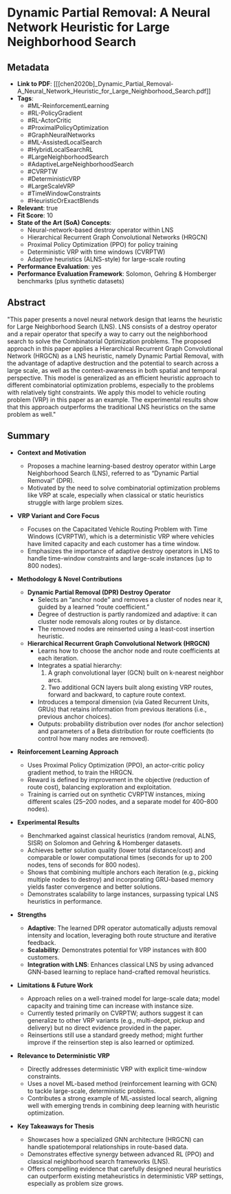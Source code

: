# Dynamic Partial Removal: A Neural Network Heuristic for Large Neighborhood Search

## Metadata
- **Link to PDF**: [[[chen2020b]_Dynamic_Partial_Removal-A_Neural_Network_Heuristic_for_Large_Neighborhood_Search.pdf]]
- **Tags**:
  - #ML-ReinforcementLearning
  - #RL-PolicyGradient
  - #RL-ActorCritic
  - #ProximalPolicyOptimization
  - #GraphNeuralNetworks
  - #ML-AssistedLocalSearch
  - #HybridLocalSearchRL
  - #LargeNeighborhoodSearch
  - #AdaptiveLargeNeighborhoodSearch
  - #CVRPTW
  - #DeterministicVRP
  - #LargeScaleVRP
  - #TimeWindowConstraints
  - #HeuristicOrExactBlends
- **Relevant**: true  
- **Fit Score**: 10  
- **State of the Art (SoA) Concepts**:
  - Neural-network-based destroy operator within LNS
  - Hierarchical Recurrent Graph Convolutional Networks (HRGCN)
  - Proximal Policy Optimization (PPO) for policy training
  - Deterministic VRP with time windows (CVRPTW)
  - Adaptive heuristics (ALNS-style) for large-scale routing
- **Performance Evaluation**: yes
- **Performance Evaluation Framework**: Solomon, Gehring & Homberger benchmarks (plus synthetic datasets)

## Abstract
"This paper presents a novel neural network design that learns the heuristic for Large Neighborhood Search (LNS). LNS consists of a destroy operator and a repair operator that specify a way to carry out the neighborhood search to solve the Combinatorial Optimization problems. The proposed approach in this paper applies a Hierarchical Recurrent Graph Convolutional Network (HRGCN) as a LNS heuristic, namely Dynamic Partial Removal, with the advantage of adaptive destruction and the potential to search across a large scale, as well as the context-awareness in both spatial and temporal perspective. This model is generalized as an efficient heuristic approach to different combinatorial optimization problems, especially to the problems with relatively tight constraints. We apply this model to vehicle routing problem (VRP) in this paper as an example. The experimental results show that this approach outperforms the traditional LNS heuristics on the same problem as well."

## Summary
- **Context and Motivation**  
  - Proposes a machine learning-based destroy operator within Large Neighborhood Search (LNS), referred to as “Dynamic Partial Removal” (DPR).  
  - Motivated by the need to solve combinatorial optimization problems like VRP at scale, especially when classical or static heuristics struggle with large problem sizes.

- **VRP Variant and Core Focus**  
  - Focuses on the Capacitated Vehicle Routing Problem with Time Windows (CVRPTW), which is a deterministic VRP where vehicles have limited capacity and each customer has a time window.  
  - Emphasizes the importance of adaptive destroy operators in LNS to handle time-window constraints and large-scale instances (up to 800 nodes).

- **Methodology & Novel Contributions**  
  - **Dynamic Partial Removal (DPR) Destroy Operator**  
    - Selects an “anchor node” and removes a cluster of nodes near it, guided by a learned “route coefficient.”  
    - Degree of destruction is partly randomized and adaptive: it can cluster node removals along routes or by distance.  
    - The removed nodes are reinserted using a least-cost insertion heuristic.
  - **Hierarchical Recurrent Graph Convolutional Network (HRGCN)**  
    - Learns how to choose the anchor node and route coefficients at each iteration.  
    - Integrates a spatial hierarchy:
      1. A graph convolutional layer (GCN) built on k-nearest neighbor arcs.  
      2. Two additional GCN layers built along existing VRP routes, forward and backward, to capture route context.  
    - Introduces a temporal dimension (via Gated Recurrent Units, GRUs) that retains information from previous iterations (i.e., previous anchor choices).  
    - Outputs: probability distribution over nodes (for anchor selection) and parameters of a Beta distribution for route coefficients (to control how many nodes are removed).

- **Reinforcement Learning Approach**  
  - Uses Proximal Policy Optimization (PPO), an actor-critic policy gradient method, to train the HRGCN.  
  - Reward is defined by improvement in the objective (reduction of route cost), balancing exploration and exploitation.  
  - Training is carried out on synthetic CVRPTW instances, mixing different scales (25–200 nodes, and a separate model for 400–800 nodes).

- **Experimental Results**  
  - Benchmarked against classical heuristics (random removal, ALNS, SISR) on Solomon and Gehring & Homberger datasets.  
  - Achieves better solution quality (lower total distance/cost) and comparable or lower computational times (seconds for up to 200 nodes, tens of seconds for 800 nodes).  
  - Shows that combining multiple anchors each iteration (e.g., picking multiple nodes to destroy) and incorporating GRU-based memory yields faster convergence and better solutions.  
  - Demonstrates scalability to large instances, surpassing typical LNS heuristics in performance.

- **Strengths**  
  - **Adaptive**: The learned DPR operator automatically adjusts removal intensity and location, leveraging both route structure and iterative feedback.  
  - **Scalability**: Demonstrates potential for VRP instances with 800 customers.  
  - **Integration with LNS**: Enhances classical LNS by using advanced GNN-based learning to replace hand-crafted removal heuristics.

- **Limitations & Future Work**  
  - Approach relies on a well-trained model for large-scale data; model capacity and training time can increase with instance size.  
  - Currently tested primarily on CVRPTW; authors suggest it can generalize to other VRP variants (e.g., multi-depot, pickup and delivery) but no direct evidence provided in the paper.  
  - Reinsertions still use a standard greedy method; might further improve if the reinsertion step is also learned or optimized.

- **Relevance to Deterministic VRP**  
  - Directly addresses deterministic VRP with explicit time-window constraints.  
  - Uses a novel ML-based method (reinforcement learning with GCN) to tackle large-scale, deterministic problems.  
  - Contributes a strong example of ML-assisted local search, aligning well with emerging trends in combining deep learning with heuristic optimization.

- **Key Takeaways for Thesis**  
  - Showcases how a specialized GNN architecture (HRGCN) can handle spatiotemporal relationships in route-based data.  
  - Demonstrates effective synergy between advanced RL (PPO) and classical neighborhood search frameworks (LNS).  
  - Offers compelling evidence that carefully designed neural heuristics can outperform existing metaheuristics in deterministic VRP settings, especially as problem size grows.